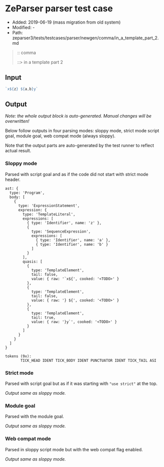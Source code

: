 # ZeParser parser test case

- Added: 2019-06-19 (mass migration from old system)
- Modified: -
- Path: zeparser3/tests/testcases/parser/newgen/comma/in_a_template_part_2.md

> :: comma
>
> ::> in a template part 2

## Input

`````js
`x${z} ${a,b}y`
`````

## Output

_Note: the whole output block is auto-generated. Manual changes will be overwritten!_

Below follow outputs in four parsing modes: sloppy mode, strict mode script goal, module goal, web compat mode (always sloppy).

Note that the output parts are auto-generated by the test runner to reflect actual result.

### Sloppy mode

Parsed with script goal and as if the code did not start with strict mode header.

`````
ast: {
  type: 'Program',
  body: [
    {
      type: 'ExpressionStatement',
      expression: {
        type: 'TemplateLiteral',
        expressions: [
          { type: 'Identifier', name: 'z' },
          {
            type: 'SequenceExpression',
            expressions: [
              { type: 'Identifier', name: 'a' },
              { type: 'Identifier', name: 'b' }
            ]
          }
        ],
        quasis: [
          {
            type: 'TemplateElement',
            tail: false,
            value: { raw: '`x${', cooked: '<TODO>' }
          },
          {
            type: 'TemplateElement',
            tail: false,
            value: { raw: '} ${', cooked: '<TODO>' }
          },
          {
            type: 'TemplateElement',
            tail: true,
            value: { raw: '}y`', cooked: '<TODO>' }
          }
        ]
      }
    }
  ]
}

tokens (9x):
       TICK_HEAD IDENT TICK_BODY IDENT PUNCTUATOR IDENT TICK_TAIL ASI
`````

### Strict mode

Parsed with script goal but as if it was starting with `"use strict"` at the top.

_Output same as sloppy mode._

### Module goal

Parsed with the module goal.

_Output same as sloppy mode._

### Web compat mode

Parsed in sloppy script mode but with the web compat flag enabled.

_Output same as sloppy mode._
